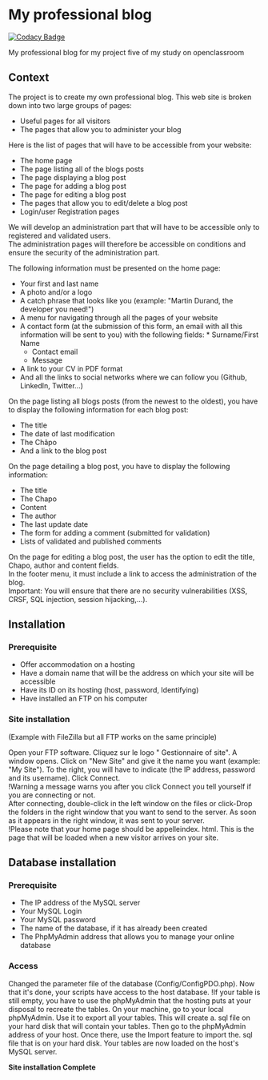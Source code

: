 # My professional blog

[![Codacy Badge](https://api.codacy.com/project/badge/Grade/93291baa746f45d7ae67a5859936cd8f)](https://app.codacy.com/app/michaelgtfr/my_professional_blog?utm_source=github.com&utm_medium=referral&utm_content=michaelgtfr/my_professional_blog&utm_campaign=Badge_Grade_Settings)

My professional blog for my project five of my study on openclassroom

## Context

The project is to create my own professional blog. This web site is broken down into two large groups of pages:

  * Useful pages for all visitors  
  * The pages that allow you to administer your blog  
  
Here is the list of pages that will have to be accessible from your website:
  
  * The home page  
  * The page listing all of the blogs posts  
  * The page displaying a blog post  
  * The page for adding a blog post  
  * The page for editing a blog post  
  * The pages that allow you to edit/delete a blog post  
  * Login/user Registration pages  
  
We will develop an administration part that will have to be accessible only to registered and validated users.  
The administration pages will therefore be accessible on conditions and ensure the security of the administration part.  

The following information must be presented on the home page:  

  * Your first and last name  
  * A photo and/or a logo  
  * A catch phrase that looks like you (example: "Martin Durand, the developer you need!")  
  * A menu for navigating through all the pages of your website  
  * A contact form (at the submission of this form, an email with all this information will be sent to you) with the following fields:         * Surname/First Name  
      * Contact email  
      * Message  
  * A link to your CV in PDF format  
  * And all the links to social networks where we can follow you (Github, LinkedIn, Twitter...)  

On the page listing all blogs posts (from the newest to the oldest), you have to display the following information for each blog post:  

  * The title  
  * The date of last modification  
  * The Châpo  
  * And a link to the blog post  
  
On the page detailing a blog post, you have to display the following information:  

  * The title  
  * The Chapo  
  * Content  
  * The author  
  * The last update date  
  * The form for adding a comment (submitted for validation)  
  * Lists of validated and published comments  
  
On the page for editing a blog post, the user has the option to edit the title, Chapo, author and content fields.  
In the footer menu, it must include a link to access the administration of the blog.  
Important: You will ensure that there are no security vulnerabilities (XSS, CRSF, SQL injection, session hijacking,...).  

## Installation

### Prerequisite

  * Offer accommodation on a hosting  
  * Have a domain name that will be the address on which your site will be accessible  
  * Have its ID on its hosting (host, password, Identifying)  
  * Have installed an FTP on his computer  
  
### Site installation
(Example with FileZilla but all FTP works on the same principle)  

  Open your FTP software. Cliquez sur le logo " Gestionnaire of site". A window opens. Click on "New Site" and give it the name you want (example: "My Site"). To the right, you will have to indicate (the IP address, password and its username). Click Connect.  
  !Warning a message warns you after you click Connect you tell yourself if you are connecting or not.  
  After connecting, double-click in the left window on the files or click-Drop the folders in the right window that you want to send to the server. As soon as it appears in the right window, it was sent to your server.  
  !Please note that your home page should be appelleindex. html. This is the page that will be loaded when a new visitor arrives on your site.  
  
## Database installation

### Prerequisite

  * The IP address of the MySQL server  
  * Your MySQL Login  
  * Your MySQL password  
  * The name of the database, if it has already been created  
  * The PhpMyAdmin address that allows you to manage your online database  
  
### Access

   Changed the parameter file of the database (Config/ConfigPDO.php). Now that it's done, your scripts have access to the host database.
   !If your table is still empty, you have to use the phpMyAdmin that the hosting puts at your disposal to recreate the tables. On your machine, go to your local phpMyAdmin. Use it to export all your tables. This will create a. sql file on your hard disk that will contain your tables. Then go to the phpMyAdmin address of your host. Once there, use the Import feature to import the. sql file that is on your hard disk. Your tables are now loaded on the host's MySQL server.  
   
   __Site installation Complete__
